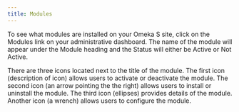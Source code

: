 ```yaml
---
title: Modules
---
```


To see what modules are installed on your Omeka S site, click on the Modules link on your administrative dashboard. The name of the module will appear under the Module heading and the Status will either be Active or Not Active.

There are three icons located next to the title of the module. The first icon (description of icon) allows users to activate or deactivate the module. The second icon (an arrow pointing the the right) allows users to install or uninstall the module. The third icon (ellipses) provides details of the module. Another icon (a wrench) allows users to configure the module.

